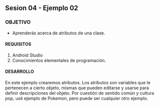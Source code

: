 ## Sesion 04 - Ejemplo 02

### OBJETIVO 
 - Aprenderás acerca de atributos de una clase.

#### REQUISITOS 
1. Android Studio
2. Conocimientos elementales de programación. 

#### DESARROLLO
En este ejemplo crearemos atributos. Los atributos son variables que le pertenecen a cierto objeto, mismas que pueden editarse y usarse para definir descripciones del objeto. 
Por cuestión de sentido común y cultura pop, usé ejemplo de Pokemon, pero puede ser cualquier otro ejemplo. 
